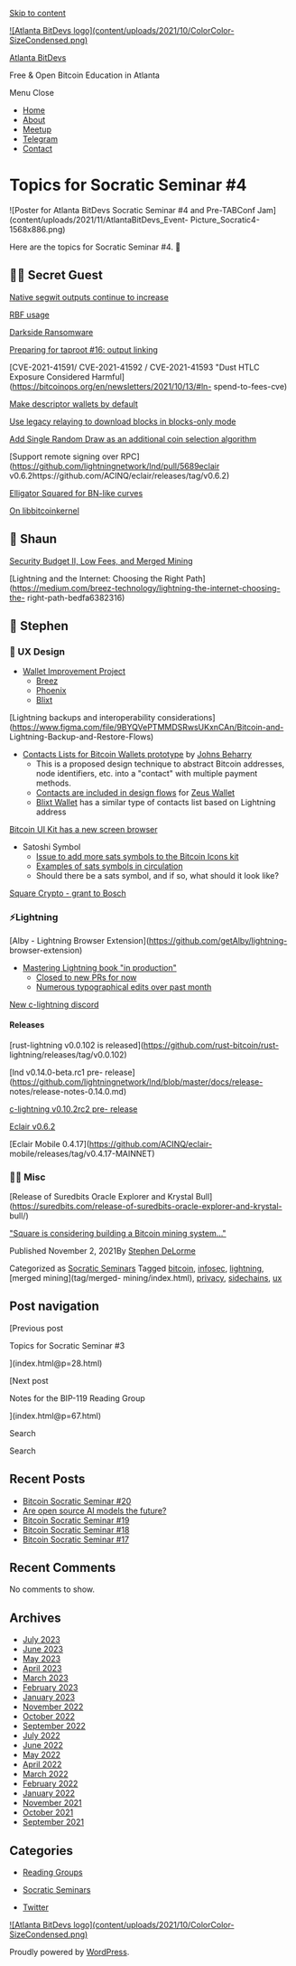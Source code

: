 [Skip to content](index.html@p=46.html#content)

[![Atlanta BitDevs logo](content/uploads/2021/10/ColorColor-
SizeCondensed.png)](index.html)

[Atlanta BitDevs](index.html)

Free & Open Bitcoin Education in Atlanta

Menu  Close

  * [Home](index.html)
  * [About](index.html@p=6.html)
  * [Meetup](https://www.meetup.com/atlantabitdevs/)
  * [Telegram](index.html@p=62.html)
  * [Contact](index.html@p=7.html)

# Topics for Socratic Seminar #4

![Poster for Atlanta BitDevs Socratic Seminar #4 and Pre-TABConf
Jam](content/uploads/2021/11/AtlantaBitDevs_Event-
Picture_Socratic4-1568x886.png)

Here are the topics for Socratic Seminar #4. 🍂

## 🕵️‍♂️ Secret Guest

[Native segwit outputs continue to
increase](https://twitter.com/murchandamus/status/1452731827525988360)

[RBF
usage](https://github.com/bitcoin/bitcoin/pull/22539#issuecomment-885743844)

[Darkside
Ransomware](https://mobile.twitter.com/ErgoBTC/status/1451681557165477888)

[Preparing for taproot #16: output
linking](https://bitcoinops.org/en/newsletters/2021/10/06/)

[CVE-2021-41591/ CVE-2021-41592 / CVE-2021-41593 "Dust HTLC Exposure
Considered Harmful](https://bitcoinops.org/en/newsletters/2021/10/13/#ln-
spend-to-fees-cve)

[Make descriptor wallets by
default](https://github.com/bitcoin/bitcoin/pull/23002)

[Use legacy relaying to download blocks in blocks-only
mode](https://github.com/bitcoin/bitcoin/pull/22340)

[Add Single Random Draw as an additional coin selection
algorithm](https://github.com/bitcoin/bitcoin/pull/17526)

[Support remote signing over
RPC](https://github.com/lightningnetwork/lnd/pull/5689eclair
v0.6.2https://github.com/ACINQ/eclair/releases/tag/v0.6.2)

[Elligator Squared for BN-like
curves](https://github.com/sipa/writeups/tree/main/elligator-square-for-bn)

[On
libbitcoinkernel](https://twitter.com/carl_dong/status/1448081732385771522)

## 💪 Shaun

[Security Budget II, Low Fees, and Merged
Mining](https://www.truthcoin.info/blog/security-budget-ii-mm/)

[Lightning and the Internet: Choosing the Right
Path](https://medium.com/breez-technology/lightning-the-internet-choosing-the-
right-path-bedfa6382316)

## 👾 Stephen

### 🎨 UX Design

  * [Wallet Improvement Project](https://github.com/BitcoinDesign/Guide/issues/493)
    * [Breez](https://github.com/BitcoinDesign/Meta/issues/175)
    * [Phoenix](https://github.com/BitcoinDesign/Meta/issues/172)
    * [Blixt](https://github.com/BitcoinDesign/Meta/issues/177)

[Lightning backups and interoperability
considerations](https://www.figma.com/file/9BYQVePTMMDSRwsUKxnCAn/Bitcoin-and-
Lightning-Backup-and-Restore-Flows)

  * [Contacts Lists for Bitcoin Wallets prototype](https://bitcoin-contacts.netlify.app/) by [Johns Beharry](https://twitter.com/johnsBeharry)
    * This is a proposed design technique to abstract Bitcoin addresses, node identifiers, etc. into a "contact" with multiple payment methods.
    * [Contacts are included in design flows](https://www.figma.com/file/TqAM4LvuqvY7FBzFoaezJC/Zeus?node-id=2807%3A9376) for [Zeus Wallet](https://zeusln.app/)
    * [Blixt Wallet](http://blixtwallet.github.io/) has a similar type of contacts list based on Lightning address

[Bitcoin UI Kit has a new screen
browser](https://www.bitcoinuikit.com/screens)

  * Satoshi Symbol
    * [Issue to add more sats symbols to the Bitcoin Icons kit](https://github.com/BitcoinDesign/Bitcoin-Icons/issues/73)
    * [Examples of sats symbols in circulation](https://bitcoin.design/guide/getting-started/visual-language/#the-satoshi-symbol)
    * Should there be a sats symbol, and if so, what should it look like?

[Square Crypto - grant to
Bosch](https://twitter.com/sqcrypto/status/1454114943444430850)

### ⚡️Lightning

[Alby - Lightning Browser Extension](https://github.com/getAlby/lightning-
browser-extension)

  * [Mastering Lightning book "in production"](https://github.com/lnbook/lnbook)
    * [Closed to new PRs for now](https://github.com/lnbook/lnbook/commit/1ddcb21f3a3843fc5afef57c8aad8476f3ed2262#diff-b335630551682c19a781afebcf4d07bf978fb1f8ac04c6bf87428ed5106870f5)
    * [Numerous typographical edits over past month](https://github.com/lnbook/lnbook/commits/develop)

[New c-lightning discord](https://discord.gg/Vsdd7SmnF4)

#### Releases

[rust-lightning v0.0.102 is released](https://github.com/rust-bitcoin/rust-
lightning/releases/tag/v0.0.102)

[lnd v0.14.0-beta.rc1 pre-
release](https://github.com/lightningnetwork/lnd/blob/master/docs/release-
notes/release-notes-0.14.0.md)

[c-lightning v0.10.2rc2 pre-
release](https://github.com/ElementsProject/lightning/releases/tag/v0.10.2rc2)

[Eclair v0.6.2](https://github.com/ACINQ/eclair/releases/tag/v0.6.2)

[Eclair Mobile 0.4.17](https://github.com/ACINQ/eclair-
mobile/releases/tag/v0.4.17-MAINNET)

### 🤷‍♂️ Misc

[Release of Suredbits Oracle Explorer and Krystal
Bull](https://suredbits.com/release-of-suredbits-oracle-explorer-and-krystal-
bull/)

["Square is considering building a Bitcoin mining
system…"](https://twitter.com/jack/status/1449110239442345995)

Published November 2, 2021By [Stephen DeLorme](author/stephen/index.html)

Categorized as [Socratic Seminars](category/socratic-seminars/index.html)
Tagged [bitcoin](tag/bitcoin/index.html), [infosec](tag/infosec/index.html),
[lightning](tag/lightning/index.html), [merged mining](tag/merged-
mining/index.html), [privacy](tag/privacy/index.html),
[sidechains](tag/sidechains/index.html), [ux](tag/ux/index.html)

## Post navigation

[Previous post

Topics for Socratic Seminar #3

](index.html@p=28.html)

[Next post

Notes for the BIP-119 Reading Group

](index.html@p=67.html)

Search

Search

## Recent Posts

  * [Bitcoin Socratic Seminar #20](index.html@p=316.html)
  * [Are open source AI models the future?](index.html@p=308.html)
  * [Bitcoin Socratic Seminar #19](index.html@p=300.html)
  * [Bitcoin Socratic Seminar #18](index.html@p=293.html)
  * [Bitcoin Socratic Seminar #17](index.html@p=284.html)

## Recent Comments

No comments to show.

## Archives

  * [July 2023](2023/07/index.html)
  * [June 2023](2023/06/index.html)
  * [May 2023](2023/05/index.html)
  * [April 2023](2023/04/index.html)
  * [March 2023](2023/03/index.html)
  * [February 2023](2023/02/index.html)
  * [January 2023](2023/01/index.html)
  * [November 2022](2022/11/index.html)
  * [October 2022](2022/10/index.html)
  * [September 2022](2022/09/index.html)
  * [July 2022](2022/07/index.html)
  * [June 2022](2022/06/index.html)
  * [May 2022](2022/05/index.html)
  * [April 2022](2022/04/index.html)
  * [March 2022](2022/03/index.html)
  * [February 2022](2022/02/index.html)
  * [January 2022](2022/01/index.html)
  * [November 2021](2021/11/index.html)
  * [October 2021](2021/10/index.html)
  * [September 2021](2021/09/index.html)

## Categories

  * [Reading Groups](category/reading-groups/index.html)
  * [Socratic Seminars](category/socratic-seminars/index.html)

  * [Twitter](https://twitter.com/atlantabitdevs)

[![Atlanta BitDevs logo](content/uploads/2021/10/ColorColor-
SizeCondensed.png)](index.html)

Proudly powered by [WordPress](https://wordpress.org/).

